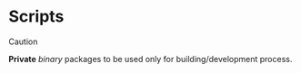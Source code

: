 # Scripts

> [!CAUTION]
>
> **Private** _binary_ packages to be used only for building/development process.
